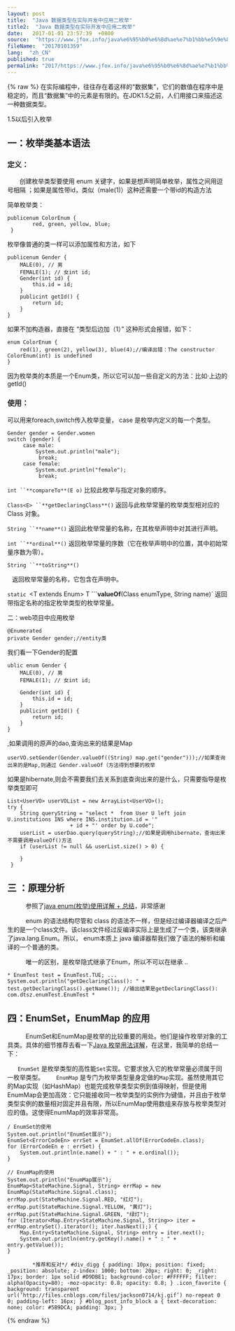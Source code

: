 ```yaml
---
layout: post
title:  "Java 数据类型在实际开发中应用二枚举"
title2:  "Java 数据类型在实际开发中应用二枚举"
date:   2017-01-01 23:57:39  +0800
source:  "https://www.jfox.info/java%e6%95%b0%e6%8d%ae%e7%b1%bb%e5%9e%8b%e5%9c%a8%e5%ae%9e%e9%99%85%e5%bc%80%e5%8f%91%e4%b8%ad%e5%ba%94%e7%94%a8%e4%ba%8c%e6%9e%9a%e4%b8%be.html"
fileName:  "20170101359"
lang:  "zh_CN"
published: true
permalink: "2017/https://www.jfox.info/java%e6%95%b0%e6%8d%ae%e7%b1%bb%e5%9e%8b%e5%9c%a8%e5%ae%9e%e9%99%85%e5%bc%80%e5%8f%91%e4%b8%ad%e5%ba%94%e7%94%a8%e4%ba%8c%e6%9e%9a%e4%b8%be.html"
---
```

{% raw %}
在实际编程中，往往存在着这样的“数据集”，它们的数值在程序中是稳定的，而且“数据集”中的元素是有限的。在JDK1.5之前，人们用接口来描述这一种数据类型。

1.5以后引入枚举

## 一：枚举类基本语法

### 定义：

　　创建枚举类型要使用 enum 关键字，如果是想声明简单枚举，属性之间用逗号相隔 ；如果是属性带id，类似（male(1)）这种还需要一个带id的构造方法

简单枚举类：

    publicenum ColorEnum {
            red, green, yellow, blue;
     }

枚举像普通的类一样可以添加属性和方法，如下

    publicenum Gender {
        MALE(0), // 男
        FEMALE(1); // 女int id;
        Gender(int id) {
            this.id = id;
        }
        publicint getId() {
            return id;
        }
    }

如果不加构造器，直接在 “类型后边加（1）”  这种形式会报错，如下：

    enum ColorEnum {
        red(1), green(2), yellow(3), blue(4);//编译出错：The constructor ColorEnum(int) is undefined
    }

因为枚举类的本质是一个Enum类，所以它可以加一些自定义的方法：比如·上边的getId()

### 使用：

可以用来foreach,switch传入枚举变量， case 是枚举内定义的每一个类型。

    Gender gender = Gender.women
    switch (gender) {
         case male:
             System.out.println("male");
              break;
         case female:
             System.out.println("female");
              break;

`int ``**compareTo**(E o)` 
比较此枚举与指定对象的顺序。

`Class<E> ``**getDeclaringClass**()` 
返回与此枚举常量的枚举类型相对应的 Class 对象。

`String ``**name**()` 
返回此枚举常量的名称，在其枚举声明中对其进行声明。

`int ``**ordinal**()` 
返回枚举常量的序数（它在枚举声明中的位置，其中初始常量序数为零）。

`String ``**toString**()`

` `          返回枚举常量的名称，它包含在声明中。

`static `<T extends Enum<T>> T ```**valueOf**(Class<T> enumType, String name)` 
返回带指定名称的指定枚举类型的枚举常量。

二：web项目中应用枚举

    @Enumerated
    private Gender gender;//entity类

我们看一下Gender的配置

    ublic enum Gender {
        MALE(0), // 男
        FEMALE(1); // 女int id;
    
        Gender(int id) {
            this.id = id;
        }
        publicint getId() {
            return id;
        }
    }

,如果调用的原声的dao,查询出来的结果是Map

    userVO.setGender(Gender.valueOf((String) map.get("gender")));//如果查询出来的是Map,则通过 Gender.valueOf（方法得到想要的枚举

如果是hibernate,则会不需要我们去关系到底查询出来的是什么，只需要指导是枚举类型即可

    List<UserVO> userVOList = new ArrayList<UserVO>();
    try {
        String queryString = "select *  from User U left join U.institutions INS where INS.institution.id = '"
                        + id + "' order by U.code";
        userList = userDao.query(queryString);//如果是调用hibernate，查询出来不需要调用valueOf()方法
        if (userList != null && userList.size() > 0) {
                    
        }
     }

## 三 ：原理分析

　　　参照了[java enum(枚举)使用详解 + 总结](https://www.jfox.info/go.php?url=http://www.cnblogs.com/hemingwang0902/archive/2011/12/29/2306263.html)，非常感谢

　　　enum 的语法结构尽管和 class 的语法不一样，但是经过编译器编译之后产生的是一个class文件。该class文件经过反编译实际上是生成了一个类，该类继承了java.lang.Enum<E>。所以， enum本质上 java 编译器帮我们做了语法的解析和编译的一个普通的类。

　　　唯一的区别，是枚举隐式继承了Enum，所以不可以在继承 ..

    * EnumTest test = EnumTest.TUE; ... System.out.println("getDeclaringClass(): " + test.getDeclaringClass().getName()); //输出结果是getDeclaringClass(): com.dtsz.enumTest.EnumTest *

## 四：EnumSet，EnumMap 的应用

　　　EnumSet和EnumMap是枚举的比较重要的用处。他们是操作枚举对象的工具类。具体的细节推荐去看一下[Java 枚举用法详解](https://www.jfox.info/go.php?url=http://www.cnblogs.com/jingmoxukong/p/6098351.html)，在这里，我简单的总结一下：

`　　EnumSet` 是枚举类型的高性能`Set`实现。它要求放入它的枚举常量必须属于同一枚举类型。
`　　EnumMap` 是专门为枚举类型量身定做的`Map`实现。虽然使用其它的Map实现（如HashMap）也能完成枚举类型实例到值得映射，但是使用EnumMap会更加高效：它只能接收同一枚举类型的实例作为键值，并且由于枚举类型实例的数量相对固定并且有限，所以EnumMap使用数组来存放与枚举类型对应的值。这使得EnumMap的效率非常高。

    / EnumSet的使用
    System.out.println("EnumSet展示");
    EnumSet<ErrorCodeEn> errSet = EnumSet.allOf(ErrorCodeEn.class);
    for (ErrorCodeEn e : errSet) {
        System.out.println(e.name() + " : " + e.ordinal());
    }
    
    // EnumMap的使用
    System.out.println("EnumMap展示");
    EnumMap<StateMachine.Signal, String> errMap = new EnumMap(StateMachine.Signal.class);
    errMap.put(StateMachine.Signal.RED, "红灯");
    errMap.put(StateMachine.Signal.YELLOW, "黄灯");
    errMap.put(StateMachine.Signal.GREEN, "绿灯");
    for (Iterator<Map.Entry<StateMachine.Signal, String>> iter = errMap.entrySet().iterator(); iter.hasNext();) {
        Map.Entry<StateMachine.Signal, String> entry = iter.next();
        System.out.println(entry.getKey().name() + " : " + entry.getValue());
    }

            *推荐和反对*/ #div_digg { padding: 10px; position: fixed; _position: absolute; z-index: 1000; bottom: 20px; right: 0; _right: 17px; border: 1px solid #D9DBE1; background-color: #FFFFFF; filter: alpha(Opacity=80); -moz-opacity: 0.8; opacity: 0.8; } .icon_favorite { background: transparent url(‘http://files.cnblogs.com/files/jackson0714/kj.gif’) no-repeat 0 0; padding-left: 16px; } #blog_post_info_block a { text-decoration: none; color: #5B9DCA; padding: 3px; }
{% endraw %}
